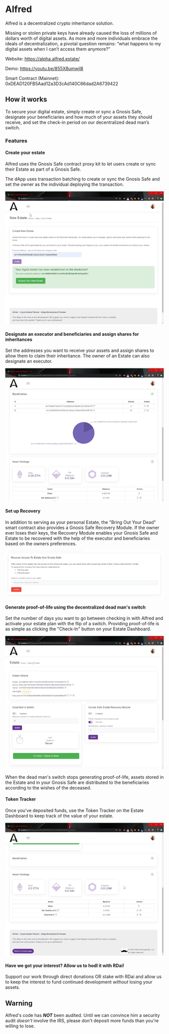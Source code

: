 # Alfred

Alfred is a decentralized crypto inheritance solution.

Missing or stolen private keys have already caused the loss of millions of dollars worth of digital assets. As more and more individuals embrace the ideals of decentralization, a pivotal question remains: “what happens to my digital assets when I can’t access them anymore?”

Website: https://alpha.alfred.estate/

Demo: https://youtu.be/855X8umwjl8

Smart Contract (Mainnet): 0xDEAD120FB5Aad12a3D3cAd140C66dad2A6739422

## How it works
To secure your digital estate, simply create or sync a Gnosis Safe, designate your beneficiaries and how much of your assets they should receive, and set the check-in period on our decentralized dead man’s switch.

### Features

#### Create your estate
Alfred uses the Gnosis Safe contract proxy kit to let users create or sync their Estate as part of a Gnosis Safe. 

The dApp uses transaction batching to create or sync the Gnosis Safe and set the owner as the individual deploying the transaction.

<img src="https://raw.githubusercontent.com/BatmansButler/alfred-dapp/master/images/newestate.jpg?raw=true"/>

#### Designate an executor and beneficiaries and assign shares for inheritances
Set the addresses you want to receive your assets and assign shares to allow them to claim their inheritance. The owner of an Estate can also designate an executor. 

<img src="https://raw.githubusercontent.com/BatmansButler/alfred-dapp/master/images/beneficiary.jpg?raw=true"/>

#### Set up Recovery
In addition to serving as your personal Estate, the "Bring Out Your Dead" smart contract also provides a Gnosis Safe Recovery Module. If the owner ever loses their keys, the Recovery Module enables your Gnosis Safe and Estate to be recovered with the help of the executor and beneficiaries based on the owners preferences.

<img src="https://raw.githubusercontent.com/BatmansButler/alfred-dapp/master/images/recovery.jpg?raw=true"/>

#### Generate proof-of-life using the decentralized dead man's switch
Set the number of days you want to go between checking in with Alfred and activate your estate plan with the flip of a switch. Providing proof-of-life is as simple as clicking the "Check-In" button on your Estate Dashboard.

<img src="https://raw.githubusercontent.com/BatmansButler/alfred-dapp/master/images/estatedms.jpg?raw=true"/>

When the dead man's switch stops generating proof-of-life, assets stored in the Estate and in your Gnosis Safe are distributed to the beneficiaries according to the wishes of the deceased. 

#### Token Tracker
Once you've deposited funds, use the Token Tracker on the Estate Dashboard to keep track of the value of your estate.

<img src="https://raw.githubusercontent.com/BatmansButler/alfred-dapp/master/images/tokentracker.jpg?raw=true"/>

#### Have we got your interest? Allow us to hodl it with RDai!
Support our work through direct donations OR stake with RDai and allow us to keep the interest to fund continued development *without* losing your assets.

## Warning
Alfred's code has ***NOT*** been audited. Until we can convince him a security audit *doesn't* involve the IRS, please don't deposit more funds than you're willing to lose.
